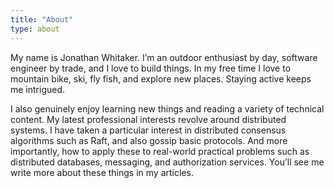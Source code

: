 ```yaml
---
title: "About"
type: about
---
```


My name is Jonathan Whitaker. I’m an outdoor enthusiast by day, software engineer by trade, and I love to build things. In my free time I love to mountain bike, ski, fly fish, and explore new places. Staying active keeps me intrigued.

I also genuinely enjoy learning new things and reading a variety of technical content. My latest professional interests revolve around distributed systems. I have taken a particular interest in distributed consensus algorithms such as Raft, and also gossip basic protocols. And more importantly, how to apply these to real-world practical problems such as distributed databases, messaging, and authorization services. You’ll see me write more about these things in my articles.
